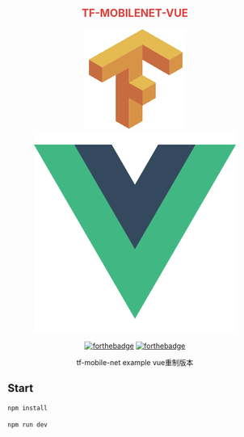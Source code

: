 <div align="center">
<h2 style="color: #dd3f3c">TF-MOBILENET-VUE</h3>

<img src="https://raw.githubusercontent.com/JiangWeixian/tf-mobilenet-vue/webpack-stage-young/build/logo.png" style="width: 100"/><img src="https://raw.githubusercontent.com/JiangWeixian/tf-mobilenet-vue/dev/docs/vue.png" style="width: 100"/>

[![forthebadge](https://forthebadge.com/images/badges/made-with-vue.svg)](https://forthebadge.com)
[![forthebadge](https://forthebadge.com/images/badges/built-by-codebabes.svg)](https://forthebadge.com)

<p>tf-mobile-net example vue重制版本</p>
</div>

## Start

```bash
npm install

npm run dev
```
